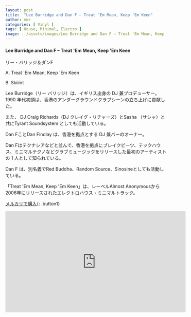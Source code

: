 ```yaml
---
layout: post
title:  "Lee Burridge and Dan F – Treat 'Em Mean, Keep 'Em Keen"
author: mmr
categories: [ Vinyl ]
tags: [ House, Minimal, Electro ]
image: ../assets/images/Lee Burridge and Dan F – Treat 'Em Mean, Keep 'Em Keen.jpg
---
```


#### Lee Burridge and Dan F – Treat 'Em Mean, Keep 'Em Keen

リー・バリッジ＆ダンF

A. Treat 'Em Mean, Keep 'Em Keen

B. Skiiiirt

Lee Burridge（リー バリッジ）は、イギリス出身の DJ 兼プロデューサー。1990 年代初頭は、香港のアンダーグラウンドクラブシーンの立ち上げに貢献した。 

また、 DJ Craig Richards（DJ クレイグ・リチャーズ）とSasha （サシャ）と共にTyrant Soundsystem としても活動している。

Dan FことDan Findlay は、香港を拠点とする DJ 兼バーのオーナー。

Dan Fはテクナシアなどと並んで、香港を拠点にブレイクビーツ、テックハウス、ミニマルテクノなどクラブミュージックをリリースした最初のアーティストの 1 人として知られている。 

Dan F は、別名義でRed Buddha、Random Source、Sinosineとしても活動している。

「Treat 'Em Mean, Keep 'Em Keen」は、レーベルAlmost Anonymousから2006年にリリースされたエレクトロハウス・ミニマルトラック。

[メルカリで購入](https://jp.mercari.com/item/m44311070291?afid=6142608987){: .button1}


<iframe width="560" height="315" src="https://www.youtube.com/embed/mbQ_xSiFWgM?si=-m-SyPJ7XcKTeQ14" title="YouTube video player" frameborder="0" allow="accelerometer; autoplay; clipboard-write; encrypted-media; gyroscope; picture-in-picture; web-share" referrerpolicy="strict-origin-when-cross-origin" allowfullscreen></iframe>